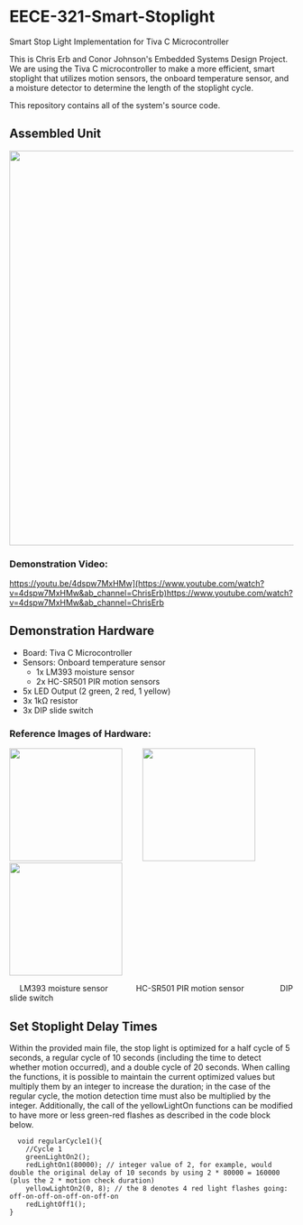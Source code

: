 # EECE-321-Smart-Stoplight
Smart Stop Light Implementation for Tiva C Microcontroller

This is Chris Erb and Conor Johnson's Embedded Systems Design Project. We are using the Tiva C microcontroller to make a more efficient, smart stoplight that utilizes motion sensors, the onboard temperature sensor, and a moisture detector to determine the length of the stoplight cycle.

This repository contains all of the system's source code.<br />

## Assembled Unit
<img src="https://github.com/chris-erb/EECE-321-Smart-Stoplight/assets/145140858/c0ab629a-b003-4bf3-acf4-45e82b925aa4" width="700" height="700"/> <br />

### Demonstration Video: <br />
https://youtu.be/4dspw7MxHMw](https://www.youtube.com/watch?v=4dspw7MxHMw&ab_channel=ChrisErb)https://www.youtube.com/watch?v=4dspw7MxHMw&ab_channel=ChrisErb

## Demonstration Hardware
* Board: Tiva C Microcontroller
* Sensors: Onboard temperature sensor
  - 1x LM393 moisture sensor
  - 2x HC-SR501 PIR motion sensors
* 5x LED Output (2 green, 2 red, 1 yellow)
* 3x 1kΩ resistor
* 3x DIP slide switch <br />
### Reference Images of Hardware: <br />
<img src="https://github.com/chris-erb/EECE-321-Smart-Stoplight/assets/145140858/572a7251-0c13-42c0-93f5-986c042336bb" width="200" height="200"/> &emsp;&emsp; <img src="https://github.com/chris-erb/EECE-321-Smart-Stoplight/assets/145140858/5a23814e-a905-4764-8663-d75ed5b6c618" width="200" height="200"/> &emsp;&emsp; <img src="https://github.com/chris-erb/EECE-321-Smart-Stoplight/assets/145140858/0ba817b8-4eb0-4582-b1a1-b41aee0eb055" width="200" height="200"/>

&emsp; LM393 moisture sensor &emsp;&emsp;&emsp;    HC-SR501 PIR motion sensor &emsp;&emsp;&emsp;&emsp;    DIP slide switch <br />

## Set Stoplight Delay Times <br />
  Within the provided main file, the stop light is optimized for a half cycle of 5 seconds, a regular cycle of 10 seconds (including the time to detect whether motion occurred), and a double cycle of 20 seconds. When calling the functions, it is possible to maintain the current optimized values but multiply them by an integer to increase the duration; in the case of the regular cycle, the motion detection time must also be multiplied by the integer. Additionally, the call of the yellowLightOn functions can be modified to have more or less green-red flashes as described in the code block below.<br />
```
  void regularCycle1(){ 
    //Cycle 1
    greenLightOn2(); 
    redLightOn1(80000); // integer value of 2, for example, would double the original delay of 10 seconds by using 2 * 80000 = 160000 (plus the 2 * motion check duration)
    yellowLightOn2(0, 8); // the 8 denotes 4 red light flashes going: off-on-off-on-off-on-off-on
    redLightOff1();
} 
```
